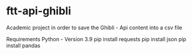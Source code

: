 # ftt-api-ghibli
Academic project in order to save the Ghibli - Api content into a csv file


Requirements
Python - Version 3.9
pip install requests
pip install json
pip install pandas
